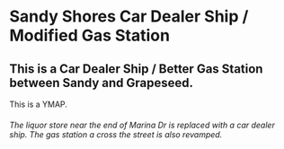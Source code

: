# Sandy Shores Car Dealer Ship / Modified Gas Station
## This is a Car Dealer Ship / Better Gas Station between Sandy and Grapeseed.

This is a YMAP.

###### The liquor store near the end of Marina Dr is replaced with a car dealer ship. The gas station a cross the street is also revamped.